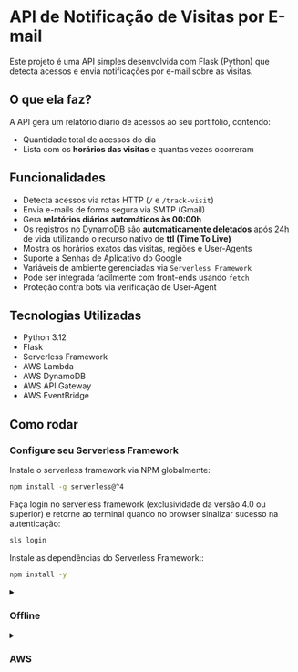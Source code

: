 # API de Notificação de Visitas por E-mail

Este projeto é uma API simples desenvolvida com Flask (Python) que detecta acessos e envia notificações por e-mail sobre as visitas.

## O que ela faz?

A API gera um relatório diário de acessos ao seu portifólio, contendo:
-  Quantidade total de acessos do dia  
-  Lista com os **horários das visitas** e quantas vezes ocorreram  

##  Funcionalidades

- Detecta acessos via rotas HTTP (`/` e `/track-visit`)
- Envia e-mails de forma segura via SMTP (Gmail)
- Gera **relatórios diários automáticos às 00:00h**
- Os registros no DynamoDB são **automáticamente deletados** após 24h de vida utilizando o recurso nativo de **ttl (Time To Live)**
- Mostra os horários exatos das visitas, regiões e User-Agents
- Suporte a Senhas de Aplicativo do Google
- Variáveis de ambiente gerenciadas via `Serverless Framework`
- Pode ser integrada facilmente com front-ends usando `fetch`
- Proteção contra bots via verificação de User-Agent

## Tecnologias Utilizadas

- Python 3.12
- Flask
- Serverless Framework
- AWS Lambda
- AWS DynamoDB
- AWS API Gateway
- AWS EventBridge

## Como rodar

### Configure seu Serverless Framework
Instale o serverless framework via NPM globalmente:
```bash
npm install -g serverless@^4
```

Faça login no serverless framework (exclusividade da versão 4.0 ou superior) e retorne ao terminal quando no browser sinalizar sucesso na autenticação:
```bash
sls login
```

Instale as dependências do Serverless Framework::
```bash
npm install -y
```

<details>
  <summary><h3>Offline</h3></summary>

### Requisitos
- Python 3.12
- Node.js 18+
- Docker

#### Deploy
Instale as dependências do projeto para evitar problemas:
```bash
pip install -r ./requirements/local.txt
```

Iniciar aplicação:
```bash
npm run offline:start
```

Finalizar aplicação por completo:
```bash
npm run offline:stop
```

</details>

<details>
  <summary><h3>AWS</h3></summary>

### Requisitos
- Python 3.12
- Node.js 18+

### Variáveis de ambiente
As seguintes variáveis de ambiente devem estar corretamente configuradas:

```env
EMAIL_ADDRESS=seuemail@gmail.com
EMAIL_PASSWORD=sua_senha_de_aplicativo
SMTP_SERVER=smtp.gmail.com
SMTP_PORT=587
```

#### [Configure o AWS CLI](https://docs.aws.amazon.com/cli/latest/userguide/getting-started-install.html#getting-started-install-instructions)

- Crie um usuário no IAM e gere uma chave de acesso
- Configure as credenciais no seu AWS CLI
```bash
aws configure
```

#### Possíveis políticas AWS para o projeto:
- AmazonAPIGatewayAdministrator
- AmazonAPIGatewayPushToCloudWatchLogs
- AmazonS3FullAccess
- AmazonS3ObjectLambdaExecutionRolePolicy
- AWSCloudFormationFullAccess
- AWSLambda_FullAccess
- CloudWatchLogsFullAccess
- IAMFullAccess

### Gere os artefatos da aplicação

### Deploy
O Serverless Framework está configurado para buscar os artefatos no nível corrente no diretório `./artifacts`. Para facilitar o deploy da aplicação por via local, foi criado um script em Node.JS para automatizar a construção dos artefatos de forma otimizada. Execute o script de construção dos artefatos com o seguinte comando:

#### Faça o deploy
```bash
npm run deploy:prod
```

#### Desfaça o deploy
```bash
sls remove --stage prod
```

</details>

